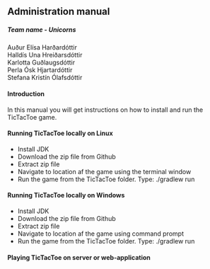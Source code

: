 ## Administration manual

##### Team name - Unicorns
Auður Elísa Harðardóttir  
Halldís Una Hreiðarsdóttir  
Karlotta Guðlaugsdóttir  
Perla Ósk Hjartardóttir  
Stefana Kristín Ólafsdóttir  

#### Introduction
In this manual you will get instructions on how to install and run the TicTacToe game.

#### Running TicTacToe locally on Linux
* Install JDK
* Download the zip file from Github
* Extract zip file
* Navigate to location af the game using the terminal window
* Run the game from the TicTacToe folder. Type: ./gradlew run


#### Running TicTacToe locally on Windows
* Install JDK
* Download the zip file from Github
* Extract zip file
* Navigate to location af the game using command prompt
* Run the game from the TicTacToe folder. Type: ./gradlew run


#### Playing TicTacToe on server or web-application

